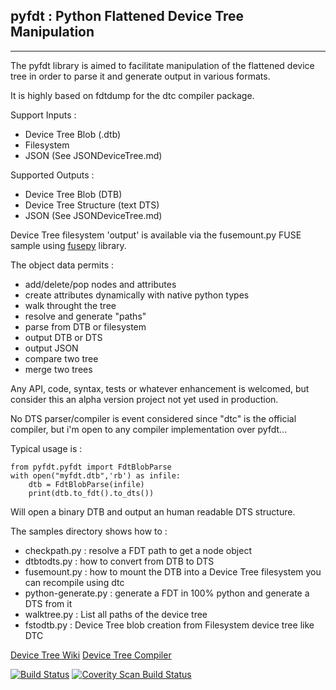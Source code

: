 ## pyfdt : Python Flattened Device Tree Manipulation ##
----------
The pyfdt library is aimed to facilitate manipulation of the flattened device tree in order to parse it and generate output in various formats.

It is highly based on fdtdump for the dtc compiler package.

Support Inputs :
 - Device Tree Blob (.dtb)
 - Filesystem
 - JSON (See JSONDeviceTree.md)

Supported Outputs :
 - Device Tree Blob (DTB)
 - Device Tree Structure (text DTS)
 - JSON (See JSONDeviceTree.md)

Device Tree filesystem 'output' is available via the fusemount.py FUSE sample using [fusepy](https://github.com/terencehonles/fusepy) library.

The object data permits :
 - add/delete/pop nodes and attributes
 - create attributes dynamically with native python types
 - walk throught the tree
 - resolve and generate "paths"
 - parse from DTB or filesystem
 - output DTB or DTS
 - output JSON
 - compare two tree
 - merge two trees

Any API, code, syntax, tests or whatever enhancement is welcomed, but consider this an alpha version project not yet used in production.

No DTS parser/compiler is event considered since "dtc" is the official compiler, but i'm open to any compiler implementation over pyfdt...

Typical usage is :
```
from pyfdt.pyfdt import FdtBlobParse
with open("myfdt.dtb",'rb') as infile:
    dtb = FdtBlobParse(infile)
    print(dtb.to_fdt().to_dts())
```

Will open a binary DTB and output an human readable DTS structure.

The samples directory shows how to :
 - checkpath.py : resolve a FDT path to get a node object
 - dtbtodts.py : how to convert from DTB to DTS
 - fusemount.py : how to mount the DTB into a Device Tree filesystem you can recompile using dtc
 - python-generate.py : generate a FDT in 100% python and generate a DTS from it
 - walktree.py : List all paths of the device tree
 - fstodtb.py : Device Tree blob creation from Filesystem device tree like DTC

[Device Tree Wiki](http://www.devicetree.org)
[Device Tree Compiler](http://www.devicetree.org/Device_Tree_Compiler)

[![Build Status](https://travis-ci.org/superna9999/pyfdt.svg?branch=master)](https://travis-ci.org/superna9999/pyfdt) [![Coverity Scan Build Status](https://scan.coverity.com/projects/11526/badge.svg)](https://scan.coverity.com/projects/superna9999-pyfdt)
